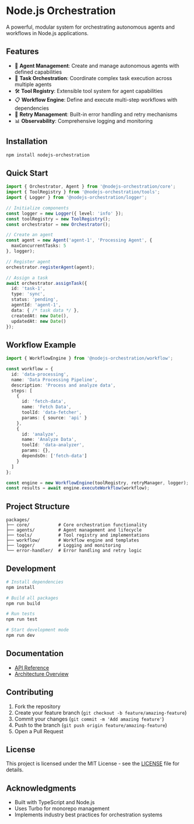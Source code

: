 # Node.js Orchestration

A powerful, modular system for orchestrating autonomous agents and workflows in Node.js applications.

## Features

- 🤖 **Agent Management**: Create and manage autonomous agents with defined capabilities
- 🔄 **Task Orchestration**: Coordinate complex task execution across multiple agents
- 🛠️ **Tool Registry**: Extensible tool system for agent capabilities
- 📋 **Workflow Engine**: Define and execute multi-step workflows with dependencies
- 🔁 **Retry Management**: Built-in error handling and retry mechanisms
- 📊 **Observability**: Comprehensive logging and monitoring

## Installation

```bash
npm install nodejs-orchestration
```

## Quick Start

```typescript
import { Orchestrator, Agent } from '@nodejs-orchestration/core';
import { ToolRegistry } from '@nodejs-orchestration/tools';
import { Logger } from '@nodejs-orchestration/logger';

// Initialize components
const logger = new Logger({ level: 'info' });
const toolRegistry = new ToolRegistry();
const orchestrator = new Orchestrator();

// Create an agent
const agent = new Agent('agent-1', 'Processing Agent', {
  maxConcurrentTasks: 5
}, logger);

// Register agent
orchestrator.registerAgent(agent);

// Assign a task
await orchestrator.assignTask({
  id: 'task-1',
  type: 'sync',
  status: 'pending',
  agentId: 'agent-1',
  data: { /* task data */ },
  createdAt: new Date(),
  updatedAt: new Date()
});
```

## Workflow Example

```typescript
import { WorkflowEngine } from '@nodejs-orchestration/workflow';

const workflow = {
  id: 'data-processing',
  name: 'Data Processing Pipeline',
  description: 'Process and analyze data',
  steps: [
    {
      id: 'fetch-data',
      name: 'Fetch Data',
      toolId: 'data-fetcher',
      params: { source: 'api' }
    },
    {
      id: 'analyze',
      name: 'Analyze Data',
      toolId: 'data-analyzer',
      params: {},
      dependsOn: ['fetch-data']
    }
  ]
};

const engine = new WorkflowEngine(toolRegistry, retryManager, logger);
const results = await engine.executeWorkflow(workflow);
```

## Project Structure

```
packages/
├── core/           # Core orchestration functionality
├── agents/         # Agent management and lifecycle
├── tools/          # Tool registry and implementations
├── workflow/       # Workflow engine and templates
├── logger/         # Logging and monitoring
└── error-handler/  # Error handling and retry logic
```

## Development

```bash
# Install dependencies
npm install

# Build all packages
npm run build

# Run tests
npm run test

# Start development mode
npm run dev
```

## Documentation

- [API Reference](docs/api.md)
- [Architecture Overview](docs/architecture.md)

## Contributing

1. Fork the repository
2. Create your feature branch (`git checkout -b feature/amazing-feature`)
3. Commit your changes (`git commit -m 'Add amazing feature'`)
4. Push to the branch (`git push origin feature/amazing-feature`)
5. Open a Pull Request

## License

This project is licensed under the MIT License - see the [LICENSE](LICENSE) file for details.

## Acknowledgments

- Built with TypeScript and Node.js
- Uses Turbo for monorepo management
- Implements industry best practices for orchestration systems